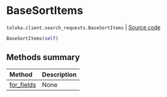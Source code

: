 # BaseSortItems
`toloka.client.search_requests.BaseSortItems` | [Source code](https://github.com/Toloka/toloka-kit/blob/v0.1.24/src/client/search_requests.py#L114)

```python
BaseSortItems(self)
```

## Methods summary

| Method | Description |
| :------| :-----------|
[for_fields](toloka.client.search_requests.BaseSortItems.for_fields.md)| None
